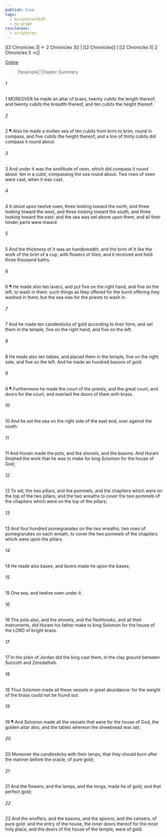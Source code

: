 ```yaml
---
publish: true
tags:
  - Scripture/OldT
  - no-graph
cssclasses:
  - scriptures
---
```

[[2 Chronicles 3| ← 2 Chronicles 3]] | [[2 Chronicles]] | [[2 Chronicles 5| 2 Chronicles 5 →]]

[Online](https://churchofjesuschrist.org/study/scriptures/ot/2-chr/4?lang=eng)

>[!example] Chapter Summary
>
###### 1
1 MOREOVER he made an altar of brass, twenty cubits the length thereof, and twenty cubits the breadth thereof, and ten cubits the height thereof.
###### 2
2 ¶ Also he made a molten sea of ten cubits from brim to brim, round in compass, and five cubits the height thereof; and a line of thirty cubits did compass it round about.
###### 3
3 And under it was the similitude of oxen, which did compass it round about: ten in a cubit, compassing the sea round about.  Two rows of oxen were cast, when it was cast.
###### 4
4 It stood upon twelve oxen, three looking toward the north, and three looking toward the west, and three looking toward the south, and three looking toward the east: and the sea was set above upon them, and all their hinder parts were inward.
###### 5
5 And the thickness of it was an handbreadth, and the brim of it like the work of the brim of a cup, with flowers of lilies; and it received and held three thousand baths.
###### 6
6 ¶ He made also ten lavers, and put five on the right hand, and five on the left, to wash in them: such things as they offered for the burnt offering they washed in them; but the sea was for the priests to wash in.
###### 7
7 And he made ten candlesticks of gold according to their form, and set them in the temple, five on the right hand, and five on the left.
###### 8
8 He made also ten tables, and placed them in the temple, five on the right side, and five on the left.  And he made an hundred basons of gold.
###### 9
9 ¶ Furthermore he made the court of the priests, and the great court, and doors for the court, and overlaid the doors of them with brass.
###### 10
10 And he set the sea on the right side of the east end, over against the south.
###### 11
11 And Huram made the pots, and the shovels, and the basons.  And Huram finished the work that he was to make for king Solomon for the house of God;
###### 12
12 To wit, the two pillars, and the pommels, and the chapiters which were on the top of the two pillars, and the two wreaths to cover the two pommels of the chapiters which were on the top of the pillars;
###### 13
13 And four hundred pomegranates on the two wreaths; two rows of pomegranates on each wreath, to cover the two pommels of the chapiters which were upon the pillars.
###### 14
14 He made also bases, and lavers made he upon the bases;
###### 15
15 One sea, and twelve oxen under it.
###### 16
16 The pots also, and the shovels, and the fleshhooks, and all their instruments, did Huram his father make to king Solomon for the house of the LORD of bright brass.
###### 17
17 In the plain of Jordan did the king cast them, in the clay ground between Succoth and Zeredathah.
###### 18
18 Thus Solomon made all these vessels in great abundance: for the weight of the brass could not be found out.
###### 19
19 ¶ And Solomon made all the vessels that were for the house of God, the golden altar also, and the tables whereon the shewbread was set;
###### 20
20 Moreover the candlesticks with their lamps, that they should burn after the manner before the oracle, of pure gold;
###### 21
21 And the flowers, and the lamps, and the tongs, made he of gold, and that perfect gold;
###### 22
22 And the snuffers, and the basons, and the spoons, and the censers, of pure gold: and the entry of the house, the inner doors thereof for the most holy place, and the doors of the house of the temple, were of gold.



